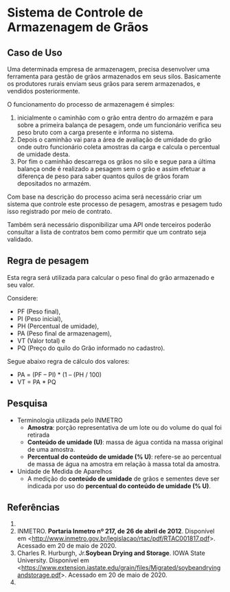 # Sistema de Controle de Armazenagem de Grãos

## Caso de Uso
Uma determinada empresa de armazenagem, precisa desenvolver uma ferramenta para gestão de grãos armazenados em seus silos. Basicamente os produtores rurais enviam seus grãos para serem armazenados, e vendidos posteriormente.

O funcionamento do processo de armazenagem é simples:
1. inicialmente o caminhão com o grão entra dentro do armazém e para sobre a primeira balança de pesagem, onde um funcionário verifica seu peso bruto com a carga presente e informa no sistema. 
2. Depois o caminhão vai para a área de avaliação de umidade do grão onde outro funcionário coleta amostras da carga e calcula o percentual de umidade desta.
3. Por fim o caminhão descarrega os grãos no silo e segue para a última balança onde é realizado a pesagem sem o grão e assim efetuar a diferença de peso para saber quantos quilos de grãos foram depositados no armazém.

Com base na descrição do processo acima será necessário criar um sistema que controle este processo de pesagem, amostras e pesagem tudo isso registrado por meio de contrato. 

Também será necessário disponibilizar uma API onde terceiros poderão consultar a lista de contratos bem como permitir que um contrato seja validado.

## Regra de pesagem
Esta regra será utilizada para calcular o peso final do grão armazenado e seu valor. 

Considere:
- PF (Peso final), 
- PI (Peso inicial), 
- PH (Percentual de umidade), 
- PA (Peso final de armazenagem), 
- VT (Valor total) e 
- PQ (Preço do quilo do Grão informado no cadastro). 

Segue abaixo regra de cálculo dos valores: 
- PA = (PF – PI) * (1 – (PH / 100) 
- VT = PA * PQ

## Pesquisa 
- Terminologia utilizada pelo INMETRO
    - **Amostra**: porção representativa de um lote ou do volume do qual foi retirada
    - **Conteúdo de umidade (U)**: massa de água contida na massa original de uma amostra. 
    - **Percentual do conteúdo de umidade (% U)**: refere-se ao percentual de massa de água na amostra em relação à massa total da amostra.
- Unidade de Medida de Aparelhos  
    - A medição do **conteúdo de umidade** de grãos e sementes deve ser indicada por uso do **percentual do conteúdo de umidade (% U)**.


## Referências
1. 
1. INMETRO. **Portaria Inmetro nº 217, de 26 de abril de 2012**. Disponível em <<http://www.inmetro.gov.br/legislacao/rtac/pdf/RTAC001817.pdf>>. Acessado em 20 de maio de 2020.
1. Charles R. Hurburgh, Jr.**Soybean Drying and Storage**. IOWA State University. Disponível em <<https://www.extension.iastate.edu/grain/files/Migrated/soybeandryingandstorage.pdf>>. Acessado em 20 de maio de 2020.
1.